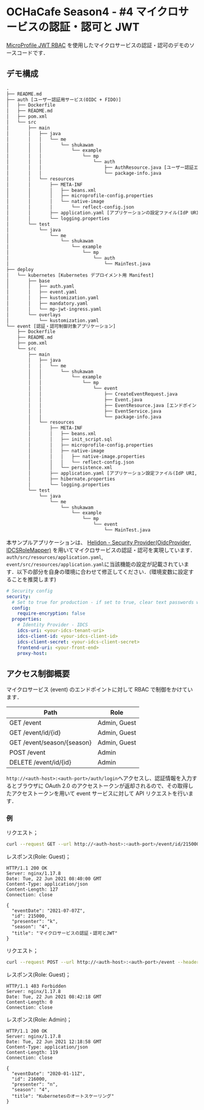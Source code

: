 # OCHaCafe Season4 - #4 マイクロサービスの認証・認可と JWT

[MicroProfile JWT RBAC](https://download.eclipse.org/microprofile/microprofile-jwt-auth-1.2/microprofile-jwt-auth-spec-1.2.html) を使用したマイクロサービスの認証・認可のデモのソースコードです．

## デモ構成

```txt
.
├── README.md
├── auth [ユーザー認証用サービス(OIDC + FIDO)]
│   ├── Dockerfile
│   ├── README.md
│   ├── pom.xml
│   └── src
│       ├── main
│       │   ├── java
│       │   │   └── me
│       │   │       └── shukawam
│       │   │           └── example
│       │   │               └── mp
│       │   │                   └── auth
│       │   │                       ├── AuthResource.java [ユーザー認証エンドポイント定義]
│       │   │                       └── package-info.java
│       │   └── resources
│       │       ├── META-INF
│       │       │   ├── beans.xml
│       │       │   ├── microprofile-config.properties
│       │       │   └── native-image
│       │       │       └── reflect-config.json
│       │       ├── application.yaml [アプリケーションの設定ファイル(IdP URI etc.)]
│       │       └── logging.properties
│       └── test
│           └── java
│               └── me
│                   └── shukawam
│                       └── example
│                           └── mp
│                               └── auth
│                                   └── MainTest.java
├── deploy
│   └── kubernetes [Kubernetes デプロイメント用 Manifest]
│       ├── base
│       │   ├── auth.yaml
│       │   ├── event.yaml
│       │   ├── kustomization.yaml
│       │   ├── mandatory.yaml
│       │   └── mp-jwt-ingress.yaml
│       └── overlays
│           └── kustomization.yaml
└── event [認証・認可制御対象アプリケーション]
    ├── Dockerfile
    ├── README.md
    ├── pom.xml
    └── src
        ├── main
        │   ├── java
        │   │   └── me
        │   │       └── shukawam
        │   │           └── example
        │   │               └── mp
        │   │                   └── event
        │   │                       ├── CreateEventRequest.java
        │   │                       ├── Event.java
        │   │                       ├── EventResource.java [エンドポイント・アクセス制御定義]
        │   │                       ├── EventService.java
        │   │                       └── package-info.java
        │   └── resources
        │       ├── META-INF
        │       │   ├── beans.xml
        │       │   ├── init_script.sql
        │       │   ├── microprofile-config.properties
        │       │   ├── native-image
        │       │   │   ├── native-image.properties
        │       │   │   └── reflect-config.json
        │       │   └── persistence.xml
        │       ├── application.yaml [アプリケーション設定ファイル(IdP URI, Database connection settings)]
        │       ├── hibernate.properties
        │       └── logging.properties
        └── test
            └── java
                └── me
                    └── shukawam
                        └── example
                            └── mp
                                └── event
                                    └── MainTest.java
```

本サンプルアプリケーションは、 [Helidon - Security Provider(OidcProvider, IDCSRoleMapper)](https://oracle-japan-oss-docs.github.io/helidon/docs/v2/#/mp/security/02_providers#_idcs_role_mapper) を用いてマイクロサービスの認証・認可を実現しています．`auth/src/resources/application.yaml`, `event/src/resources/application.yaml`に当該機能の設定が記載されています．以下の部分を自身の環境に合わせて修正してください．(環境変数に設定することを推奨します)

```yaml
# Security config
security:
  # Set to true for production - if set to true, clear text passwords will cause failure
  config:
    require-encryption: false
  properties:
    # Identity Provider - IDCS
    idcs-uri: <your-idcs-tenant-uri>
    idcs-client-id: <your-idcs-client-id>
    idcs-client-secret: <your-idcs-client-secret>
    frontend-uri: <your-front-end>
    proxy-host:
```

## アクセス制御概要

マイクロサービス (event) のエンドポイントに対して RBAC で制御をかけています．

| Path                       | Role         |
| -------------------------- | ------------ |
| GET /event                 | Admin, Guest |
| GET /event/id/{id}         | Admin, Guest |
| GET /event/season/{season} | Admin, Guest |
| POST /event                | Admin        |
| DELETE /event/id/{id}      | Admin        |

`http://<auth-host>:<auth-port>/auth/login`へアクセスし、認証情報を入力するとブラウザに OAuth 2.0 のアクセストークンが返却されるので、その取得したアクセストークンを用いて event サービスに対して API リクエストを行います．

### 例

リクエスト；

```bash
curl --request GET --url http://<auth-host>:<auth-port>/event/id/215000 --header 'authorization: Bearer eyJ...'
```

レスポンス(Role: Guest)；

```http
HTTP/1.1 200 OK
Server: nginx/1.17.8
Date: Tue, 22 Jun 2021 08:40:00 GMT
Content-Type: application/json
Content-Length: 127
Connection: close

{
  "eventDate": "2021-07-07Z",
  "id": 215000,
  "presenter": "k",
  "season": "4",
  "title": "マイクロサービスの認証・認可とJWT"
}
```

リクエスト；

```bash
curl --request POST --url http://<auth-host>:<auth-port>/event --header 'authorization: Bearer eyJ...' --header 'content-type: application/json' --data '{"title": "Kubernetesのオートスケーリング","season": "4","presenter": "n","eventDate": "2020-08-11"}'
```

レスポンス(Role: Guest)；

```http
HTTP/1.1 403 Forbidden
Server: nginx/1.17.8
Date: Tue, 22 Jun 2021 08:42:18 GMT
Content-Length: 0
Connection: close
```

レスポンス(Role: Admin)；

```http
HTTP/1.1 200 OK
Server: nginx/1.17.8
Date: Tue, 22 Jun 2021 12:18:58 GMT
Content-Type: application/json
Content-Length: 119
Connection: close

{
  "eventDate": "2020-01-11Z",
  "id": 216000,
  "presenter": "n",
  "season": "4",
  "title": "Kubernetesのオートスケーリング"
}
```

